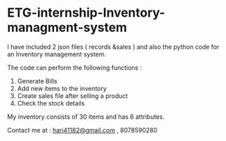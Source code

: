 # ETG-internship-Inventory-managment-system
I have included 2 json files ( records &sales ) and also the python code for an Inventory management system.

The code can perform the following functions :
1) Generate Bills
2) Add new items to the inventory
3) Create sales file after selling a product
4) Check the stock details

My inventory consists of 30 items and has 6 attributes.

Contact me at : hari41182@gmail.com , 
                8078590280
